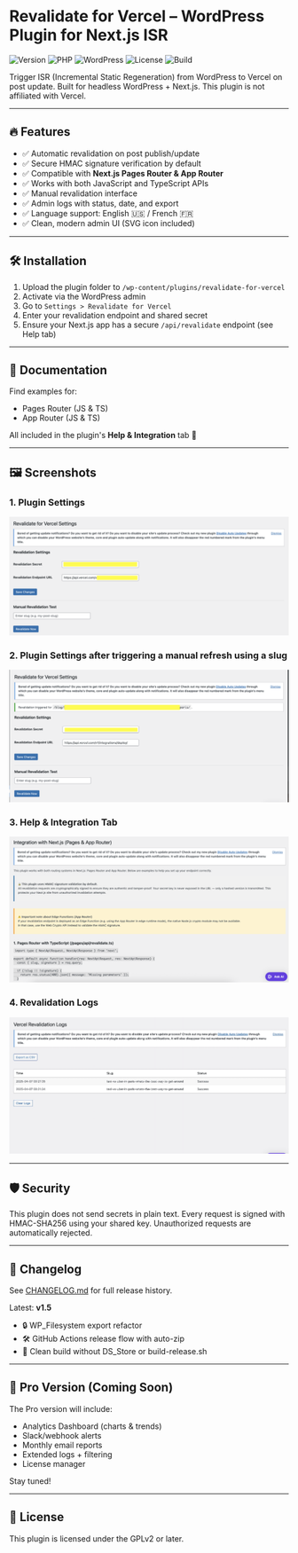 # Revalidate for Vercel – WordPress Plugin for Next.js ISR

![Version](https://img.shields.io/badge/version-1.5-blue.svg)
![PHP](https://img.shields.io/badge/PHP-7.4%2B-8892BF?logo=php)
![WordPress](https://img.shields.io/badge/tested%20up%20to-6.7-blue)
![License](https://img.shields.io/badge/license-GPLv2-blue)
![Build](https://github.com/amarnaud2/revalidate-for-vercel/actions/workflows/build-release.yml/badge.svg)

Trigger ISR (Incremental Static Regeneration) from WordPress to Vercel on post update. Built for headless WordPress + Next.js.
This plugin is not affiliated with Vercel.

---

## 🔥 Features

- ✅ Automatic revalidation on post publish/update
- ✅ Secure HMAC signature verification by default
- ✅ Compatible with **Next.js Pages Router & App Router**
- ✅ Works with both JavaScript and TypeScript APIs
- ✅ Manual revalidation interface
- ✅ Admin logs with status, date, and export
- ✅ Language support: English 🇺🇸 / French 🇫🇷
- ✅ Clean, modern admin UI (SVG icon included)

---

## 🛠 Installation

1. Upload the plugin folder to `/wp-content/plugins/revalidate-for-vercel`
2. Activate via the WordPress admin
3. Go to `Settings > Revalidate for Vercel`
4. Enter your revalidation endpoint and shared secret
5. Ensure your Next.js app has a secure `/api/revalidate` endpoint (see Help tab)

---

## 📘 Documentation

Find examples for:
- Pages Router (JS & TS)
- App Router (JS & TS)

All included in the plugin's **Help & Integration** tab 🧩

---

## 🖼️ Screenshots

### 1. Plugin Settings
![Plugin Settings](./assets/screenshot-1.png)

### 2. Plugin Settings after triggering a manual refresh using a slug
![Plugin Settings](./assets/screenshot-2.png)

### 3. Help & Integration Tab
![Integration Help](./assets/screenshot-3.png)

### 4. Revalidation Logs
![Revalidation Logs](./assets/screenshot-4.png)

---

## 🛡️ Security

This plugin does not send secrets in plain text. Every request is signed with HMAC-SHA256 using your shared key. Unauthorized requests are automatically rejected.

---

## 🧾 Changelog

See [CHANGELOG.md](./CHANGELOG.md) for full release history.

Latest: **v1.5**
- 🔒 WP_Filesystem export refactor
- 🛠️ GitHub Actions release flow with auto-zip
- 🧼 Clean build without DS_Store or build-release.sh

---

## 💼 Pro Version (Coming Soon)

The Pro version will include:
- Analytics Dashboard (charts & trends)
- Slack/webhook alerts
- Monthly email reports
- Extended logs + filtering
- License manager

Stay tuned!

---

## 📜 License

This plugin is licensed under the GPLv2 or later.

